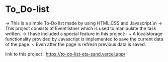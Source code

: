 # To_Do-list
-> This is a simple To-Do list  made by using HTML,CSS and Javascript.\n
-> This project consists of Eventlistner which is used to manipulate the task written.
-> I have included a special feature in this project:-
    ~ A localstorage functionality provided by Javascript is implemented to save the current 
      data of the page.
      ~ Even after the page is refresh previous data is saved.

link to this project :  https://to-do-list-eta-sand.vercel.app/

